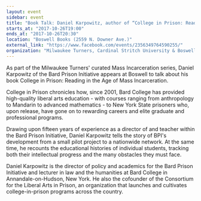 ```yaml
---
layout: event
sidebar: event
title: "Book Talk: Daniel Karpowitz, author of “College in Prison: Reading in an Age of Mass Incarceration”"
starts_at: "2017-10-26T19:00"
ends_at: "2017-10-26T20:30"
location: "Boswell Books (2559 N. Downer Ave.)"
external_link: "https://www.facebook.com/events/2356349764590255/"
organization: "Milwaukee Turners, Cardinal Stritch University & Boswell Books"
---
```


As part of the Milwaukee Turners' curated Mass Incarceration series, Daniel Karpowitz of the Bard Prison Initiative appears at Boswell to talk about his book College in Prison: Reading in the Age of Mass Incarceration.

College in Prison chronicles how, since 2001, Bard College has provided high-quality liberal arts education - with courses ranging from anthropology to Mandarin to advanced mathematics - to New York State prisoners who, upon release, have gone on to rewarding careers and elite graduate and professional programs. 

Drawing upon fifteen years of experience as a director of and teacher within the Bard Prison Initiative, Daniel Karpowitz tells the story of BPI's development from a small pilot project to a nationwide network. At the same time, he recounts the educational histories of individual students, tracking both their intellectual progress and the many obstacles they must face. 

Daniel Karpowitz is the director of policy and academics for the Bard Prison Initiative and lecturer in law and the humanities at Bard College in Annandale-on-Hudson, New York. He also the cofounder of the Consortium for the Liberal Arts in Prison, an organization that launches and cultivates college-in-prison programs across the country.
